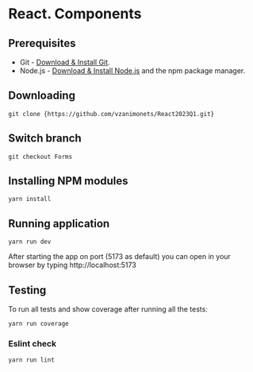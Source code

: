 # React. Components

## Prerequisites

- Git - [Download & Install Git](https://git-scm.com/downloads).
- Node.js - [Download & Install Node.js](https://nodejs.org/en/download/) and the npm package manager.

## Downloading

```
git clone {https://github.com/vzanimonets/React2023Q1.git}
```
## Switch branch

```
git checkout Forms
```

## Installing NPM modules

```
yarn install
```

## Running application

```
yarn run dev
```

After starting the app on port (5173 as default) you can open
in your browser by typing http://localhost:5173

## Testing



To run all tests and show coverage  after running all the tests:

```
yarn run coverage
```

### Eslint check

```
yarn run lint
```

